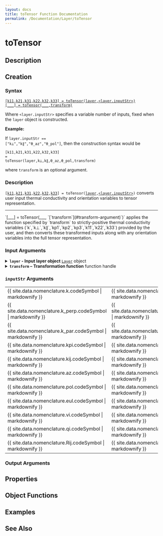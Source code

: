 ```yaml
---
layout: docs
title: toTensor Function Documentation
permalink: /Documentation/Layer/toTensor
---
```


# toTensor

## Description

## Creation

### Syntax
<a href="#d1">
<code class="hang">[k11,<wbr>k21,<wbr>k31,<wbr>k22,<wbr>k32,<wbr>k33] = <wbr>toTensor(<wbr>layer,<wbr>&lt;layer.inputStr&gt;)</code>
</a><br>
<a href="#d2">
<code class="hang">[___] = <wbr>toTensor(___,<wbr>transform)</code>
</a><br>

Where `<layer.inputStr>` specifies a variable number of inputs, fixed when the `layer` object is constructed.  

**Example:**

If <code>layer.inputStr ==<wbr> ["k⊥",<wbr>"k∥",<wbr>"θ_az",<wbr>"θ_pol"]</code>, then the construction syntax would be

<code class="hang">[k11,<wbr>k21,<wbr>k31,<wbr>k22,<wbr>k32,<wbr>k33] = <wbr>toTensor(<wbr>layer,<wbr>k⊥,<wbr>k∥,<wbr>θ_az,<wbr>θ_pol,<wbr>transform)</code>

where `transform` is an optional argument.

### Description
<a id="d1"></a>
`[`[`k11`](#k11-output)`,`[`k21`](#k21-output)`,`[`k31`](#k31-output)`,`[`k22`](#k22-output)`,`[`k32`](#k32-output)`,`[`k33`](#k33-output)`] = toTensor(`[`layer`](#layer-argument)`,`[`<layer.inputStr>`](#inputStr-arguments)`)` converts user input thermal conductivity and orientation variables to tensor representation.
<hr>
<a id="d2"></a>
`[___] = toTensor(___, `[`transform`](#transform-argument)`)` applies the function specified by `transform` to strictly-positive thermal conductivity variables (`k`,`k⊥`,`k∥`,`kp1`,`kp2`,`kp3`,`k11`,`k22`,`k33`) provided by the user, and then converts these transformed inputs along with any orientation variables into the full tensor representation.

### Input Arguments

<details class="custom-details" id="layer-argument">
    <summary>
        <span class="summary-text">
            <b><code>layer</code> - Input layer object</b>
            <span class="subline">
                <a href="{{ '/Documentation/Layer' | relative_url }}"><code>Layer</code></a> object
            </span>
        </span>
    </summary>
    <div>
        <p>
            The input layer object defines the thermal conductivity of a material layer—whether isotropic, uniaxially anisotropic, or fully anisotropic—and specifies how conductivity is expressed in user inputs.
        </p>
        <p>
            <b>Data Type:</b> <a href="{{ '/Documentation/Layer' | relative_url }}"><code>Layer</code></a>
        </p>
    </div>
</details>

<details class="custom-details" id="transform-argument">
  <summary>
    <span class="summary-text">
      <b><code>transform</code> – Transformation function</b>
      <span class="subline">function handle</span>
    </span>
  </summary>
  <div>
    <p>
      The transformation function is applied to all strictly positive thermal conductivity variables 
      (<code>k</code>, <code>k⊥</code>, <code>k∥</code>, <code>kp1</code>, <code>kp2</code>, <code>kp3</code>, 
      <code>k11</code>, <code>k22</code>, <code>k33</code>) provided by the user before converting them to tensor representation.
    </p>
    <p>
      The typical use case is the exponential transformation 
      (<code>@(x) exp(x)</code>) when <code>log_args</code> is <code>true</code> inside the 
      <a href="{{ '/Documentation/ForwardModel' | relative_url }}"><code>ForwardModel</code></a>. 
      However, any function handle may be provided. Remember that the transformation is applied only to the thermal conductivity variables listed above.
    </p>
    <p>
      <b>Data Type:</b> <code>function_handle</code>
    </p>
  </div>
</details>

<h3 id="inputStr-arguments"><code>inputStr</code> Arguments</h3>
<table>
  <tr>
    <td>
      {{ site.data.nomenclature.k.codeSymbol | markdownify }}
    </td>
    <td>
      {{ site.data.nomenclature.k.description | markdownify }}
    </td>
  </tr>
  <tr>
    <td>
      {{ site.data.nomenclature.k_perp.codeSymbol | markdownify }}
    </td>
    <td>
      {{ site.data.nomenclature.k_perp.description | markdownify }}
    </td>
  </tr>
  <tr>
    <td>
      {{ site.data.nomenclature.k_par.codeSymbol | markdownify }}
    </td>
    <td>
      {{ site.data.nomenclature.k_par.description | markdownify }}
    </td>
  </tr>
  <tr>
    <td>
      {{ site.data.nomenclature.kpi.codeSymbol | markdownify }}
    </td>
    <td>
      {{ site.data.nomenclature.kpi.description | markdownify }}
    </td>
  </tr>
  <tr>
    <td>
      {{ site.data.nomenclature.kij.codeSymbol | markdownify }}
    </td>
    <td>
      {{ site.data.nomenclature.kij.description | markdownify }}
    </td>
  </tr>
  <tr>
    <td>
      {{ site.data.nomenclature.az.codeSymbol | markdownify }}
    </td>
    <td>
      {{ site.data.nomenclature.az.description | markdownify }}
    </td>
  </tr>
  <tr>
    <td>
      {{ site.data.nomenclature.pol.codeSymbol | markdownify }}
    </td>
    <td>
      {{ site.data.nomenclature.pol.description | markdownify }}
    </td>
  </tr>
  <tr>
    <td>
      {{ site.data.nomenclature.eul.codeSymbol | markdownify }}
    </td>
    <td>
      {{ site.data.nomenclature.eul.description | markdownify }}
    </td>
  </tr>
  <tr>
    <td>
      {{ site.data.nomenclature.vi.codeSymbol | markdownify }}
    </td>
    <td>
      {{ site.data.nomenclature.vi.description | markdownify }}
    </td>
  </tr>
    <tr>
    <td>
      {{ site.data.nomenclature.qi.codeSymbol | markdownify }}
    </td>
    <td>
      {{ site.data.nomenclature.qi.description | markdownify }}
    </td>
  </tr>
  <tr>
    <td>
      {{ site.data.nomenclature.Rij.codeSymbol | markdownify }}
    </td>
    <td>
      {{ site.data.nomenclature.Rij.description | markdownify }}
    </td>
  </tr>
</table>

### Output Arguments

## Properties

## Object Functions

## Examples

## See Also
